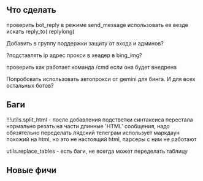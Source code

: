 ## Что сделать


проверить bot_reply в режиме send_message
   использовать ее везде
   искать
   reply_to(
   replylong(

Добавить в группу поддержки защиту от входа и админов?


?подставлять ip адрес прокси в хеадер в bing_img?

проверить как работает команда /cmd если она будет внедрена

Попробовать использовать автопрокси от gemini для бинга. И для всех остальных ботов?


## Баги
!!!utils.split_html - после добавления подстветки синтаксиса перестала нормально резать на части длинные 'HTML' сообщения, надо обязятельно переделать
   лядский телеграм использует маркдаун похожий на html, но это не настоящий html, парсеры с ним не работают

utils.replace_tables - есть баги, не всегда может переделать таблицу

## Новые фичи


